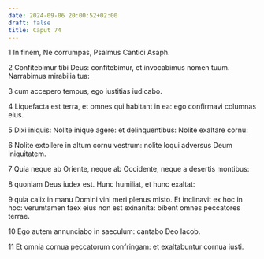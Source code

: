 ```yaml
---
date: 2024-09-06 20:00:52+02:00
draft: false
title: Caput 74
---
```





1 In finem, Ne corrumpas, Psalmus Cantici Asaph.

2 Confitebimur tibi Deus: confitebimur, et invocabimus nomen tuum. Narrabimus mirabilia tua:

3 cum accepero tempus, ego iustitias iudicabo.

4 Liquefacta est terra, et omnes qui habitant in ea: ego confirmavi columnas eius.

5 Dixi iniquis: Nolite inique agere: et delinquentibus: Nolite exaltare cornu:

6 Nolite extollere in altum cornu vestrum: nolite loqui adversus Deum iniquitatem.

7 Quia neque ab Oriente, neque ab Occidente, neque a desertis montibus:

8 quoniam Deus iudex est. Hunc humiliat, et hunc exaltat:

9 quia calix in manu Domini vini meri plenus misto. Et inclinavit ex hoc in hoc: verumtamen faex eius non est exinanita: bibent omnes peccatores terrae.

10 Ego autem annunciabo in saeculum: cantabo Deo Iacob.

11 Et omnia cornua peccatorum confringam: et exaltabuntur cornua iusti.

